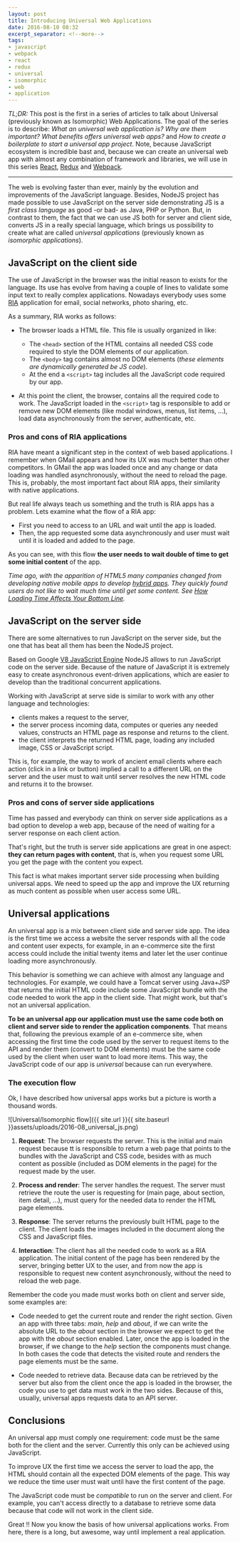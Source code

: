 ```yaml
---
layout: post
title: Introducing Universal Web Applications
date: 2016-08-10 08:32
excerpt_separator: <!--more-->
tags:
- javascript
- webpack
- react
- redux
- universal
- isomorphic
- web
- application
---
```


*TL;DR:* This post is the first in a series of articles to talk about Universal (previously known as Isomorphic) Web Applications. The goal of the series is to describe: *What an universal web application is? Why are them important? What benefits offers universal web apps?* and *How to create a boilerplate to start a universal app project*. Note, because JavaScript ecosystem is incredible bast and, because we can create an universal web app with almost any combination of framework and libraries, we will use in this series [React][react], [Redux][redux] and [Webpack][webpack].

<!--more-->

---

The web is evolving faster than ever, mainly by the evolution and improvements of the JavaScript language. Besides, NodeJS project has made possible to use JavaScript on the server side demonstrating JS is a *first class language* as good -or bad- as Java, PHP or Python. But, in contrast to them, the fact that we can use JS both for server and client side, converts JS in a really special language, which brings us possibility to create what are called *universal applications* (previously known as *isomorphic applications*).


## JavaScript on the client side

The use of JavaScript in the browser was the initial reason to exists for the language. Its use has evolve from having a couple of lines to validate some input text to really complex applications. Nowadays everybody uses some [RIA](https://en.wikipedia.org/wiki/Rich_Internet_application) application for email, social networks, photo sharing, etc.

As a summary, RIA works as follows:

- The browser loads a HTML file. This file is usually organized in like:

  - The `<head>` section of the HTML contains all needed CSS code required to style the DOM elements of our application.
  - The `<body>` tag contains almost no DOM elements (*these elements are dynamically generated be JS code*).
  - At the end a `<script>` tag includes all the JavaScript code required by our app.

- At this point the client, the browser, contains all the required code to work. The JavaScript loaded in the `<script>` tag is responsible to add or remove new DOM elements (like modal windows, menus, list items, ...), load data asynchronously from the server, authenticate, etc.

### Pros and cons of RIA applications

RIA have meant a significant step in the context of web based applications. I remember when GMail appears and how its UX was much better than other competitors. In GMail the app was loaded once and any change or data loading was handled asynchronously, without the need to reload the page. This is, probably, the most important fact about RIA apps, their similarity with native applications.

But real life always teach us something and the truth is RIA apps has a problem. Lets examine what the flow of a RIA app:

- First you need to access to an URL and wait until the app is loaded.
- Then, the app requested some data asynchronously and user must wait until it is loaded and added to the page.

As you can see, with this flow **the user needs to wait double of time to get some initial content** of the app.

*Time ago, with the apparition of HTML5 many companies changed from developing native mobile apps to develop [hybrid apps](http://developer.telerik.com/featured/what-is-a-hybrid-mobile-app/). They quickly found users do not like to wait much time until get some content. See [How Loading Time Affects Your Bottom Line](https://blog.kissmetrics.com/loading-time/).*


## JavaScript on the server side

There are some alternatives to run JavaScript on the server side, but the one that has beat all them has been the NodeJS project.

Based on Google [V8 JavaScript Engine](https://en.wikipedia.org/wiki/V8_(JavaScript_engine)) NodeJS allows to run JavaScript code on the server side. Because of the nature of JavaScript it is extremely easy to create asynchronous event-driven applications, which are easier to develop than the traditional concurrent applications.

Working with JavaScript at serve side is similar to work with any other language and technologies:

- clients makes a request to the server,
- the server process incoming data, computes or queries any needed values, constructs an HTML page as response and returns to the client.
- the client interprets the returned HTML page, loading any included image, CSS or JavaScript script.

This is, for example, the way to work of ancient email clients where each action (click in a link or button) implied a call to a different URL on the server and the user must to wait until server resolves the new HTML code and returns it to the browser.

### Pros and cons of server side applications

Time has passed and everybody can think on server side applications as a bad option to develop a web app, because of the need of waiting for a server response on each client action.

That's right, but the truth is server side applications are great in one aspect: **they can return pages with content**, that is, when you request some URL you get the page with the content you expect.

This fact is what makes important server side processing when building universal apps. We need to speed up the app and improve the UX returning as much content as possible when user access some URL.

## Universal applications

An universal app is a mix between client side and server side app. The idea is the first time we access a website the server responds with all the code and content user expects, for example, in an e-commerce site the first access could include the initial twenty items and later let the user continue loading more asynchronously.

This behavior is something we can achieve with almost any language and technologies. For example, we could have a Tomcat server using Java+JSP that returns the initial HTML code include some JavaScript bundle with the code needed to work the app in the client side. That might work, but that's not an universal application.

**To be an universal app our application must use the same code both on client and server side to render the application components**. That means that, following the previous example of an e-commerce site, when accessing the first time the code used by the server to request items to the API and render them (convert to DOM elements) must be the same code used by the client when user want to load more items. This way, the JavaScript code of our app is *universal* because can run everywhere.


### The execution flow

Ok, I have described how universal apps works but a picture is worth a thousand words.

![Universal/Isomorphic flow]({{ site.url }}{{ site.baseurl }}assets/uploads/2016-08_universal_js.png)

1. **Request**: The browser requests the server. This is the initial and main request because tt is responsible to return a web page that points to the bundles with the JavaScript and CSS code, besides with as much content as possible (included as DOM elements in the page) for the request made by the user.

2. **Process and render**: The server handles the request. The server must retrieve the route the user is requesting for (main page, about section, item detail, ...), must query for the needed data to render the HTML page elements.

3. **Response**: The server returns the previously built HTML page to the client. The client loads the images included in the document along the CSS and JavaScript files.

4. **Interaction**: The client has all the needed code to work as a RIA application. The initial content of the page has been rendered by the server, bringing better UX to the user, and from now the app is responsible to request new content asynchronously, without the need to reload the web page.

Remember the code you made must works both on client and server side, some examples are:

- Code needed to get the current route and render the right section. Given an app with three tabs: *main*, *help* and *about*, if we can write the absolute URL to the *about* section in the browser we expect to get the app with the *about* section enabled. Later, once the app is loaded in the browser, if we change to the *help* section the components must change. In both cases the code that detects the visited route and renders the page elements must be the same.

- Code needed to retrieve data. Because data can be retrieved by the server but also from the client once the app is loaded in the browser, the code you use to get data must work in the two sides. Because of this, usually, universal apps requests data to an API server.

## Conclusions

An universal app must comply one requirement: code must be the same both for the client and the server. Currently this only can be achieved using JavaScript.

To improve UX the first time we access the server to load the app, the HTML should contain all the expected DOM elements of the page. This way we reduce the time user must wait until have the first content of the page.

The JavaScript code must be *compatible* to run on the server and client. For example, you can't access directly to a database to retrieve some data because that code will not work in the client side.

Great !! Now you know the basis of how universal applications works. From here, there is a long, but awesome, way until implement a real application.


[react]: https://facebook.github.io/react/
[redux]: http://redux.js.org
[webpack]: https://webpack.github.io
